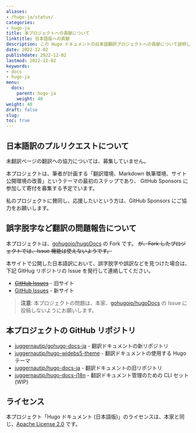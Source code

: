 ```yaml
---
aliases:
- /hugo-ja/status/
categories:
- hugo-ja
title: 本プロジェクトへの貢献について
linktitle: 日本語版への貢献
description: この Hugo ドキュメントの日本語翻訳プロジェクトへの貢献について説明しています。 
date: 2022-12-02
publishdate: 2022-12-02
lastmod: 2022-12-02
keywords:
- docs
- hugo-ja
menu:
  docs:
    parent: hugo-ja
    weight: 40
weight: 40
draft: false
slug:
toc: true
---
```


## 日本語訳のプルリクエストについて

未翻訳ページの翻訳への協力については、募集していません。

本プロジェクトは、筆者が計画する「翻訳環境、Markdown 執筆環境、サイト公開環境の改善」というテーマの最初のステップであり、
GitHub Sponsors に参加して寄付を募集する予定でいます。

私のプロジェクトに賛同し、応援したいという方は、GitHub Sponsors にご協力をお願いします。



## 誤字脱字など翻訳の問題報告について

本プロジェクトは、[gohugoio/hugoDocs](https://github.com/gohugoio/hugoDocs) の Fork です。
~~が、Fork したプロジェクトでは、Issue 機能は使えないようです。~~

本サイトで公開した日本語訳において、誤字脱字や誤訳などを見つけた場合は、下記 GitHug リポジトリの Issue を発行して連絡してください。

- ~~[GitHub Issues](https://github.com/juggernautjp/hugo-docs-ja/issues)~~ - 旧サイト
- [GitHub Issues](https://github.com/juggernautjp/gohugo-docs-ja/issues) - 新サイト

> **注意**: 本プロジェクトの問題は、本家、[gohugoio/hugoDocs](https://github.com/gohugoio/hugoDocs) の Issue に投稿しないようにお願いします。



## 本プロジェクトの GitHub リポジトリ

- [juggernautjp/gohugo-docs-ja](https://github.com/juggernautjp/gohugo-docs-ja) - 翻訳ドキュメントの新リポジトリ
- [juggernautjp/hugo-widebs5-theme](https://github.com/juggernautjp/hugo-widebs5-theme) - 翻訳ドキュメントの使用する Hugo テーマ
- [juggernautjp/hugo-docs-ja](https://github.com/juggernautjp/hugo-docs-ja) - 翻訳ドキュメントの旧リポジトリ
- [juggernautjp/hugo-docs-i18n](https://github.com/juggernautjp/hugo-docs-i18n) - 翻訳ドキュメント管理のための CLI セット (WIP)



## ライセンス

本プロジェクト「Hugo ドキュメント (日本語版)」のライセンスは、本家と同じ、[Apache License 2.0](https://github.com/juggernautjp/hugo-docs-ja/blob/master/LICENSE.md) です。
